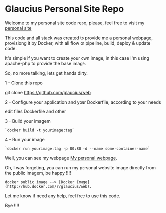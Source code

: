 # Glaucius Personal Site Repo
Welcome to my personal site code repo, please, feel free to visit my [personal site](http://glaucius.moonops.com.br)

This code and all stack was created to provide me a personal webpage, provisiong it by Docker, with all flow or pipeline, build, deploy & update code.

It's simple if you want to create your own image, in this case I'm using apache-php to provide the base image.

So, no more talking, lets get hands dirty.

1 - Clone this repo

git clone https://github.com/glaucius/web

2 - Configure your application and your Dockerfile, according to your needs

edit files  Dockerfile and other

3 - Build your imagem

    `docker build -t yourimage:tag`


4 - Run your image

    `docker run yourimage:tag -p 80:80 -d --name some-container-name`


Well, you can see my webpage  [My personal webpage](http://glaucius.moonops.com.br).

Oh, I was forgeting, you can run my personal website image directly from the public imagem, be happy !!!!

    docker public image --> [Docker Image](http://hub.docker.com/r/glaucius/web). 


Let me know if need any help, feel free to use this code.

Bye !!!!
